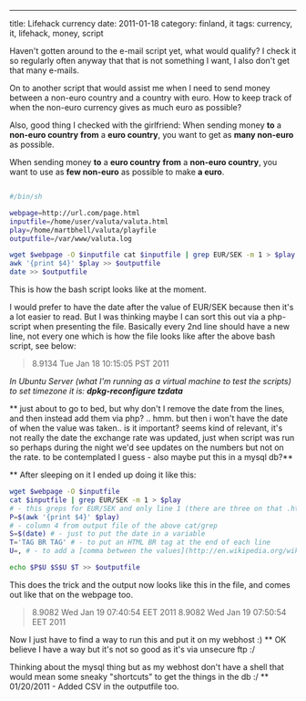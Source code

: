 ---
title: Lifehack currency
date: 2011-01-18
category: finland, it
tags: currency, it, lifehack, money, script

Haven't gotten around to the e-mail script yet, what would qualify? I check it so regularly often anyway that that is not something I want, I also don't get that many e-mails.

On to another script that would assist me when I need to send money between a non-euro country and a country with euro. How to keep track of when the non-euro currency gives as much euro as possible?

Also, good thing I checked with the girlfriend: When sending money **to** a **non-euro country** **from** a **euro country**, you want to get as **many non-euro** as possible.

When sending money **to** a **euro country** **from** a **non-euro country**, you want to use as **few non-euro** as possible to make **a euro**. 

```bash

#/bin/sh

webpage=http://url.com/page.html
inputfile=/home/user/valuta/valuta.html
play=/home/martbhell/valuta/playfile
outputfile=/var/www/valuta.log

wget $webpage -O $inputfile cat $inputfile | grep EUR/SEK -m 1 > $play 
awk '{print $4}' $play >> $outputfile 
date >> $outputfile
```


This is how the bash script looks like at the moment.

I would prefer to have the date after the value of EUR/SEK because then it's a lot easier to read. But I was thinking maybe I can sort this out via a php-script when presenting the file. Basically every 2nd line should have a new line, not every one which is how the file looks like after the above bash script, see below:

> 8.9134 Tue Jan 18 10:15:05 PST 2011

_In Ubuntu Server (what I'm running as a virtual machine to test the scripts) to set timezone it is: **dpkg-reconfigure tzdata**_

\*\* just about to go to bed, but why don't I remove the date from the lines, and then instead add them via php? .. hmm. but then i won't have the date of when the value was taken.. is it important? seems kind of relevant, it's not really the date the exchange rate was updated, just when script was run so perhaps during the night we'd see updates on the numbers but not on the rate. to be contemplated I guess - also maybe put this in a mysql db?\*\*

\*\* After sleeping on it I ended up doing it like this:

```bash
wget $webpage -O $inputfile
cat $inputfile | grep EUR/SEK -m 1 > $play 
# - this greps for EUR/SEK and only line 1 (there are three on that .html) 
P=$(awk '{print $4}' $play)
# - column 4 from output file of the above cat/grep 
S=$(date) # - just to put the date in a variable
T='TAG BR TAG' # - to put an HTML BR tag at the end of each line 
U=, # - to add a [comma between the values](http://en.wikipedia.org/wiki/Comma-separated_values), might come in handy if I want to import/export this.

echo $P$U $S$U $T >> $outputfile
```

This does the trick and the output now looks like this in the file, and comes out like that on the webpage too.

> 8.9082 Wed Jan 19 07:40:54 EET 2011 8.9082 Wed Jan 19 07:50:54 EET 2011

Now I just have to find a way to run this and put it on my webhost :) \*\* OK believe I have a way but it's not so good as it's via unsecure ftp :/

Thinking about the mysql thing but as my webhost don't have a shell that would mean some sneaky "shortcuts" to get the things in the db :/ \*\* 01/20/2011 - Added CSV in the outputfile too.
